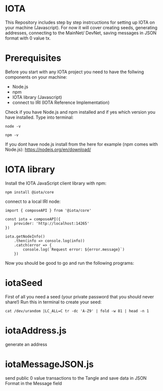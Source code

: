 # IOTA
This Repository includes step by step instrcuctions for setting up IOTA on your machine (Javascript).
For now it will cover creating seeds, generating addresses, connecting to the MainNet/ DevNet, saving messages in JSON format with 0 value tx. 

# Prerequisites
Before you start with any IOTA project you need to have the follwing components on your machine:
- Node.js
- npm
- IOTA library (Javascript)
- connect to IRI (IOTA Reference Implementation)

Check if you have Node.js and npm installed and if yes which version you have installed.
Type into terminal:
```
node -v
```
```
npm -v
```
If you dont have node.js install from the here for example (npm comes with Node.js):
https://nodejs.org/en/download/

# IOTA library
Install the IOTA JavaScript client library with npm:
```
npm install @iota/core
```
connect to a local IRI node:


```
import { composeAPI } from '@iota/core'

const iota = composeAPI({
    provider: 'http://localhost:14265'
})

iota.getNodeInfo()
    .then(info => console.log(info))
    .catch(error => {
        console.log(`Request error: ${error.message}`)
    })
```
    
Now you should be good to go and run the following programs: 

# iotaSeed
First of all you need a seed (your private password that you should never share!)
Run this in terminal to create your seed:
```
cat /dev/urandom |LC_ALL=C tr -dc 'A-Z9' | fold -w 81 | head -n 1
```

# iotaAddress.js
generate an address

# iotaMessageJSON.js
send public 0 value transactions to the Tangle and save data in JSON Format in the Message field

